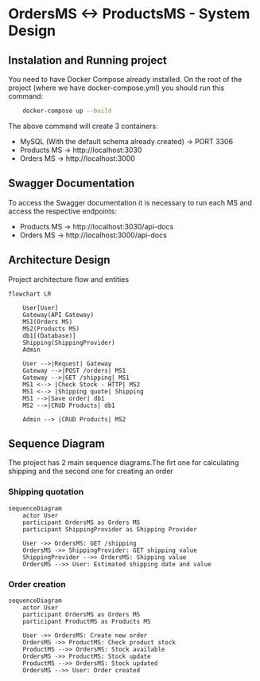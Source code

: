 # OrdersMS <-> ProductsMS - System Design

## Instalation and Running project
You need to have Docker Compose already installed. On the root of the project (where we have docker-compose.yml) you should run this command:
```bash
    docker-compose up --build
```
The above command will create 3 containers:
- MySQL (With the default schema already created) -> PORT 3306
- Products MS -> http://localhost:3030
- Orders MS -> http://localhost:3000

## Swagger Documentation
To access the Swagger documentation it is necessary to run each MS and access the respective endpoints:
- Products MS -> http://localhost:3030/api-docs
- Orders MS -> http://localhost:3000/api-docs

## Architecture Design
Project architecture flow and entities
```mermaid
flowchart LR

    User[User]
    Gateway(API Gateway)
    MS1(Orders MS)
    MS2(Products MS)
    db1[(Database)]
    Shipping(ShippingProvider)
    Admin

    User -->|Request| Gateway
    Gateway -->|POST /orders| MS1
    Gateway -->|GET /shipping| MS1
    MS1 <--> |Check Stock - HTTP| MS2
    MS1 <--> |Shipping quote| Shipping
    MS1 -->|Save order| db1
    MS2 -->|CRUD Products| db1

    Admin --> |CRUD Products| MS2
```


## Sequence Diagram
The project has 2 main sequence diagrams.The firt one for calculating shipping and the second one for creating an order

### Shipping quotation
```mermaid
sequenceDiagram
    actor User
    participant OrdersMS as Orders MS
    participant ShippingProvider as Shipping Provider
    
    User ->> OrdersMS: GET /shipping
    OrdersMS ->> ShippingProvider: GET shipping value
    ShippingProvider -->> OrdersMS: Shipping value
    OrdersMS -->> User: Estimated shipping date and value
```
### Order creation
```mermaid
sequenceDiagram
    actor User
    participant OrdersMS as Orders MS
    participant ProductMS as Products MS
    
    User ->> OrdersMS: Create new order
    OrdersMS ->> ProductMS: Check product stock
    ProductMS -->> OrdersMS: Stock available
    OrdersMS ->> ProductMS: Stock update
    ProductMS -->> OrdersMS: Stock updated
    OrdersMS -->> User: Order created
```



